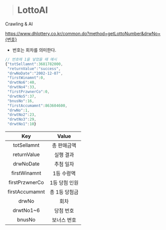 ># LottoAI
Crawling &amp; AI

https://www.dhlottery.co.kr/common.do?method=getLottoNumber&drwNo={번호}
- 번호는 회차를 의미한다.

```javascript
// 번호에 1을 넣었을 때 예시
{"totSellamnt":3681782000,
 "returnValue":"success",
 "drwNoDate":"2002-12-07",
 "firstWinamnt":0,
 "drwtNo6":40,
 "drwtNo4":33,
 "firstPrzwnerCo":0,
 "drwtNo5":37,
 "bnusNo":16,
 "firstAccumamnt":863604600,
 "drwNo":1,
 "drwtNo2":23,
 "drwtNo3":29,
 "drwtNo1":10}
```

|Key|Value|
|:--:|:--:|
|totSellamnt|총 판매금액|
|returnValue|실행 결과|
|drwNoDate|추첨 일자|
|firstWinamnt|1등 수령액|
|firstPrzwnerCo|1등 당첨 인원|
|firstAccumamnt|총 1등 당첨금|
|drwNo|회차|
|drwtNo1~6|당첨 번호|
|bnusNo|보너스 번호|
